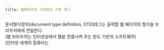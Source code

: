 ```yaml
---
title: 웹페이지의 구성하는 기본 태그
---
```


문서형식정의(document type definition, DTD)태그는 출력할 웹 페이지의 형식을 브라우저에게 전달한다.<br>
(웹 브라우저는 인터넷상에서 웹을 연결시켜 주는 윈도 기반의 소프트웨어) <br>
(인터넷 세계의 컴퓨터는 
